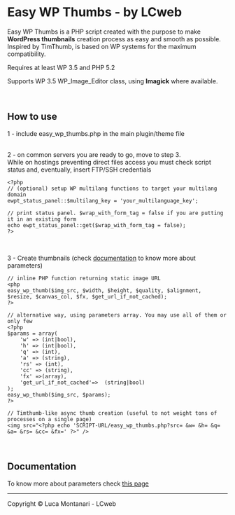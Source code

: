 Easy WP Thumbs - by LCweb
==============

Easy WP Thumbs is a PHP script created with the purpose to make **WordPress thumbnails** creation process as easy and smooth as possible.
Inspired by TimThumb, is based on WP systems for the maximum compatibility. 

Requires at least WP 3.5 and PHP 5.2

Supports WP 3.5 WP_Image_Editor class, using **Imagick** where available.

<br/>


## How to use

1 - include easy_wp_thumbs.php in the main plugin/theme file
<br/><br/> 

2 - on common servers you are ready to go, move to step 3.<br/>While on hostings preventing direct files access you must check script status and, eventually, insert FTP/SSH credentials

    <?php
    // (optional) setup WP multilang functions to target your multilang domain 
    ewpt_status_panel::$multilang_key = 'your_multilanguage_key'; 
    
    // print status panel. $wrap_with_form_tag = false if you are putting it in an existing form 
    echo ewpt_status_panel::get($wrap_with_form_tag = false); 
    ?>
<br/>


3 - Create thumbnails (check [documentation](http://www.lcweb.it/easy-wp-thumbs-php-script)  to know more about parameters)

    // inline PHP function returning static image URL
    <php
    easy_wp_thumb($img_src, $width, $height, $quality, $alignment, $resize, $canvas_col, $fx, $get_url_if_not_cached);
    ?>
    
    // alternative way, using parameters array. You may use all of them or only few
    <?php 
    $params = array(
        'w' => (int|bool),
        'h' => (int|bool),
        'q' => (int),
        'a' => (string),
        'rs' => (int),
        'cc' => (string),
        'fx' =>(array),
        'get_url_if_not_cached'=>  (string|bool)
    );
    easy_wp_thumb($img_src, $params);
    ?>
    
    // Timthumb-like async thumb creation (useful to not weight tons of processes on a single page)
    <img src="<?php echo 'SCRIPT-URL/easy_wp_thumbs.php?src= &w= &h= &q= &a= &rs= &cc= &fx=' ?>" />
    
    


<br/>

## Documentation

To know more about parameters check [this page](http://www.lcweb.it/easy-wp-thumbs-php-script) 




* * *

Copyright &copy; Luca Montanari - LCweb